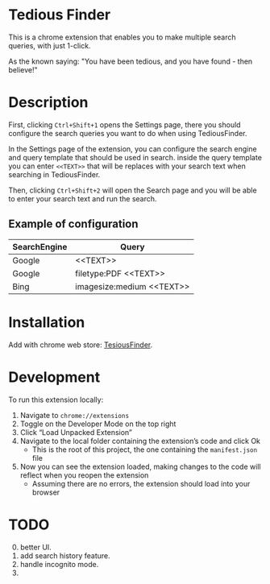 # Tedious Finder

This is a chrome extension that enables you to make multiple search queries, with just 1-click.

As the known saying: "You have been tedious, and you have found - then believe!"

# Description

First, clicking `Ctrl+Shift+1` opens the Settings page, there you should configure the search queries you want to do when using TediousFinder.

In the Settings page of the extension, you can configure the search engine and query template that should be used in search. inside the query template you can enter `<<TEXT>>` that will be replaces with your search text when searching in TediousFinder.

Then, clicking `Ctrl+Shift+2` will open the Search page and you will be able to enter your search text and run the search.

## Example of configuration

| SearchEngine | Query                     |
|--------------|---------------------------|
| Google       | \<\<TEXT\>\>                  |
| Google       | filetype:PDF \<\<TEXT\>\>     |
| Bing         | imagesize:medium \<\<TEXT\>\> |

# Installation

Add with chrome web store: [TesiousFinder]().

# Development
To run this extension locally:
 1. Navigate to `chrome://extensions`
 2. Toggle on the Developer Mode on the top right
 3. Click “Load Unpacked Extension”
 4. Navigate to the local folder containing the extension’s code and click Ok
    - This is the root of this project, the one containing the `manifest.json` file
 5. Now you can see the extension loaded, making changes to the code will reflect when you reopen the extension 
    - Assuming there are no errors, the extension should load into your browser

# TODO

0. better UI.
1. add search history feature.
2. handle incognito mode.
3. 
